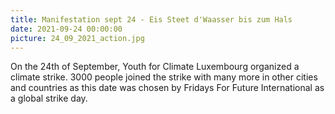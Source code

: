 ```yaml
---
title: Manifestation sept 24 - Eis Steet d'Waasser bis zum Hals
date: 2021-09-24 00:00:00
picture: 24_09_2021_action.jpg
---
```


On the 24th of September, Youth for Climate Luxembourg organized a climate strike. 3000 people joined the strike with many more in other cities and countries as this date was chosen by Fridays For Future International as a global strike day.
